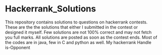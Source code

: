 # Hackerrank_Solutions
This repository contains solutions to questions on hackerrank contests. 
These are the the solutions that either I submitted in the contest or designed it myself.
Few solutions are not 100% correct and may not fetch you full marks.
All solutions are posted as soon as the contest ends.
Most of the codes are in java, few in C and python as well.
My hackerrank Handle is-Opponent
